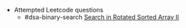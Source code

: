 - Attempted Leetcode questions
	- #dsa-binary-search [Search in Rotated Sorted Array II](https://leetcode.com/problems/search-in-rotated-sorted-array-ii)